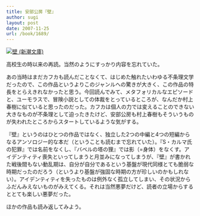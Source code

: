```yaml
---
title: 安部公房『壁』
author: sugi
layout: post
date: 2007-11-25
url: /book/1689/
---
```

<a href="http://www.amazon.co.jp/exec/obidos/ASIN/4101121028/chezsugi-22/ref=nosim/" name="amazletlink" target="_blank"><img src="http://i0.wp.com/ec2.images-amazon.com/images/I/61CNZ3GF0CL.SL160.jpg?w=660" alt="壁 (新潮文庫)" class="alignleft" data-recalc-dims="1" /></a>

高校生の時以来の再読。当然のようにすっかり内容を忘れていた。

あの当時はまだカフカも読んだことなくて、はじめた触れたいわゆる不条理文学だったので、この作品というよりこのジャンルへの驚きが大きく、この作品の特長をとらえきれなかったと思う。今回読んでみて、メタフォリカルなエピソードと、ユーモラスで、冒険小説としての体裁をとっているところが、なんだか村上春樹に似ていると思ったのだった。カフカは個人の力では変えることのできない大きなものが不条理として迫ったきたけど、安部公房も村上春樹もそういうものが失われたところからスタートしているような気がする。

『壁』というのはひとつの作品ではなく、独立した2つの中編と4つの短編からなるアンソロジー的な本だ（ということも読むまで忘れていた）。『S・カルマ氏の犯罪』では名前をなくし、『バベルの塔の狸』では影（=身体）をなくす。アイデンティティ喪失といってしまうと月並みになってしまうが、『壁』が書かれた戦後間もない動乱期は、自分が自分であるという基盤が現代同様とても脆弱な時期だったのだろう（というより基盤が強固な時期の方が珍しいのかもしれない）。アイデンティティを失ったものは例外なく孤立してしまい、その状況からふだんみえないものがみえてくる。それは当然悪夢だけど、読者の立場からするととても楽しい悪夢だった。

ほかの作品も読み返してみよう。

